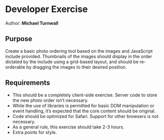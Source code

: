 # Developer Exercise

Author: **Michael Turnwall**

## Purpose

Create a basic photo ordering tool based on the images and JavaScript include provided. Thumbnails of the images should display in the order dictated by the include using a grid-based layout, and should be re-orderable by dragging the images to their desired position.

## Requirements

- This should be a completely client-side exercise. Server code to store the new photo order isn’t necessary.
- While the use of libraries is permitted for basic DOM manipulation or event handling, it’s expected that the core content should be original.
- Code should be optimized for Safari. Support for other browsers is not necessary.
- As a general rule, this exercise should take 2-3 hours.
- Extra points for style.